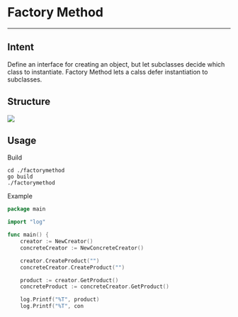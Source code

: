 # Factory Method

---

## Intent

Define an interface for creating an object, but let subclasses decide which 
class to instantiate. Factory Method lets a calss defer instantiation to subclasses.

## Structure

<img src="https://docs.google.com/drawings/d/e/2PACX-1vS9UoxTJZxoemXIECZumJDuwK9v-sdgoi-13YETQkxvYk6nurXOCkvSFKLGxWTYI7RN6RZQvGDmNNjN/pub?w=960&amp;h=720">

## Usage

Build

```
cd ./factorymethod
go build
./factorymethod
```

Example

```go
package main

import "log"

func main() {
	creator := NewCreator()
	concreteCreator := NewConcreteCreator()

	creator.CreateProduct("")
	concreteCreator.CreateProduct("")

	product := creator.GetProduct()
	concreteProduct := concreteCreator.GetProduct()

	log.Printf("%T", product)
	log.Printf("%T", con
```